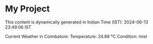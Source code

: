 # My Project

This content is dynamically generated in Indian Time (IST): 2024-06-13 23:49:06 IST


Current Weather in Coimbatore:
Temperature: 24.88 °C
Condition: mist

